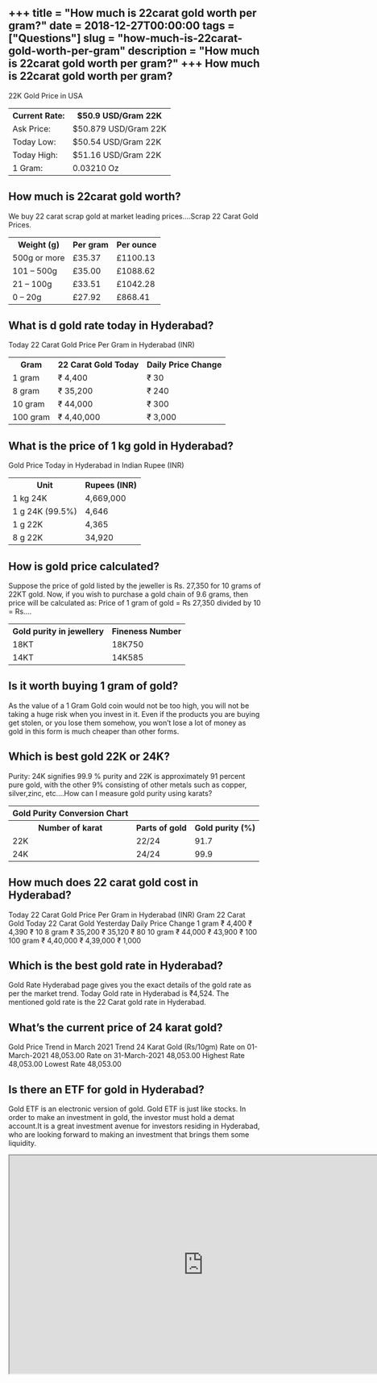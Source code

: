 +++
title = "How much is 22carat gold worth per gram?"
date = 2018-12-27T00:00:00
tags = ["Questions"]
slug = "how-much-is-22carat-gold-worth-per-gram"
description = "How much is 22carat gold worth per gram?"
+++
How much is 22carat gold worth per gram?
----------------------------------------

22K Gold Price in USA

<table><tr><th>Current Rate:</th><th>$50.9 USD/Gram 22K</th></tr><tr><td>Ask Price:</td><td>$50.879 USD/Gram 22K</td></tr><tr><td>Today Low:</td><td>$50.54 USD/Gram 22K</td></tr><tr><td>Today High:</td><td>$51.16 USD/Gram 22K</td></tr><tr><td>1 Gram:</td><td>0.03210 Oz</td></tr></table>

How much is 22carat gold worth?
-------------------------------

We buy 22 carat scrap gold at market leading prices….Scrap 22 Carat Gold Prices.

<table><tr><th>Weight (g)</th><th>Per gram</th><th>Per ounce</th></tr><tr><td>500g or more</td><td>£35.37</td><td>£1100.13</td></tr><tr><td>101 – 500g</td><td>£35.00</td><td>£1088.62</td></tr><tr><td>21 – 100g</td><td>£33.51</td><td>£1042.28</td></tr><tr><td>0 – 20g</td><td>£27.92</td><td>£868.41</td></tr></table>

What is d gold rate today in Hyderabad?
---------------------------------------

Today 22 Carat Gold Price Per Gram in Hyderabad (INR)

<table><tr><th>Gram</th><th>22 Carat Gold Today</th><th>Daily Price Change</th></tr><tr><td>1 gram</td><td>₹ 4,400</td><td>₹ 30</td></tr><tr><td>8 gram</td><td>₹ 35,200</td><td>₹ 240</td></tr><tr><td>10 gram</td><td>₹ 44,000</td><td>₹ 300</td></tr><tr><td>100 gram</td><td>₹ 4,40,000</td><td>₹ 3,000</td></tr></table>

What is the price of 1 kg gold in Hyderabad?
--------------------------------------------

Gold Price Today in Hyderabad in Indian Rupee (INR)

<table><tr><th>Unit</th><th>Rupees (INR)</th></tr><tr><td>1 kg 24K</td><td>4,669,000</td></tr><tr><td>1 g 24K (99.5%)</td><td>4,646</td></tr><tr><td>1 g 22K</td><td>4,365</td></tr><tr><td>8 g 22K</td><td>34,920</td></tr></table>

How is gold price calculated?
-----------------------------

Suppose the price of gold listed by the jeweller is Rs. 27,350 for 10 grams of 22KT gold. Now, if you wish to purchase a gold chain of 9.6 grams, then price will be calculated as: Price of 1 gram of gold = Rs 27,350 divided by 10 = Rs….

<table><tr><th>Gold purity in jewellery</th><th>Fineness Number</th></tr><tr><td>18KT</td><td>18K750</td></tr><tr><td>14KT</td><td>14K585</td></tr></table>

Is it worth buying 1 gram of gold?
----------------------------------

As the value of a 1 Gram Gold coin would not be too high, you will not be taking a huge risk when you invest in it. Even if the products you are buying get stolen, or you lose them somehow, you won’t lose a lot of money as gold in this form is much cheaper than other forms.

Which is best gold 22K or 24K?
------------------------------

Purity: 24K signifies 99.9 % purity and 22K is approximately 91 percent pure gold, with the other 9% consisting of other metals such as copper, silver,zinc, etc….How can I measure gold purity using karats?

<table><tr><th>Gold Purity Conversion Chart</th></tr><tr><th>Number of karat</th><th>Parts of gold</th><th>Gold purity (%)</th></tr><tr><td>22K</td><td>22/24</td><td>91.7</td></tr><tr><td>24K</td><td>24/24</td><td>99.9</td></tr></table>

How much does 22 carat gold cost in Hyderabad?
----------------------------------------------

Today 22 Carat Gold Price Per Gram in Hyderabad (INR) Gram 22 Carat Gold Today 22 Carat Gold Yesterday Daily Price Change 1 gram ₹ 4,400 ₹ 4,390 ₹ 10 8 gram ₹ 35,200 ₹ 35,120 ₹ 80 10 gram ₹ 44,000 ₹ 43,900 ₹ 100 100 gram ₹ 4,40,000 ₹ 4,39,000 ₹ 1,000

Which is the best gold rate in Hyderabad?
-----------------------------------------

Gold Rate Hyderabad page gives you the exact details of the gold rate as per the market trend. Today Gold rate in Hyderabad is ₹4,524. The mentioned gold rate is the 22 Carat gold rate in Hyderabad.

What’s the current price of 24 karat gold?
------------------------------------------

Gold Price Trend in March 2021 Trend 24 Karat Gold (Rs/10gm) Rate on 01-March-2021 48,053.00 Rate on 31-March-2021 48,053.00 Highest Rate 48,053.00 Lowest Rate 48,053.00

Is there an ETF for gold in Hyderabad?
--------------------------------------

Gold ETF is an electronic version of gold. Gold ETF is just like stocks. In order to make an investment in gold, the investor must hold a demat account.It is a great investment avenue for investors residing in Hyderabad, who are looking forward to making an investment that brings them some liquidity.

<iframe allow="accelerometer; autoplay; clipboard-write; encrypted-media; gyroscope; picture-in-picture" allowfullscreen="" class="__youtube_prefs__  epyt-is-override  no-lazyload" data-no-lazy="1" data-origheight="433" data-origwidth="770" data-skipgform_ajax_framebjll="" height="433" id="_ytid_89472" loading="lazy" src="https://www.youtube.com/embed/lQmgw-nKO28?enablejsapi=1&autoplay=0&cc_load_policy=0&cc_lang_pref=&iv_load_policy=1&loop=0&modestbranding=0&rel=1&fs=1&playsinline=0&autohide=2&theme=dark&color=red&controls=1&" title="YouTube player" width="770"></iframe>